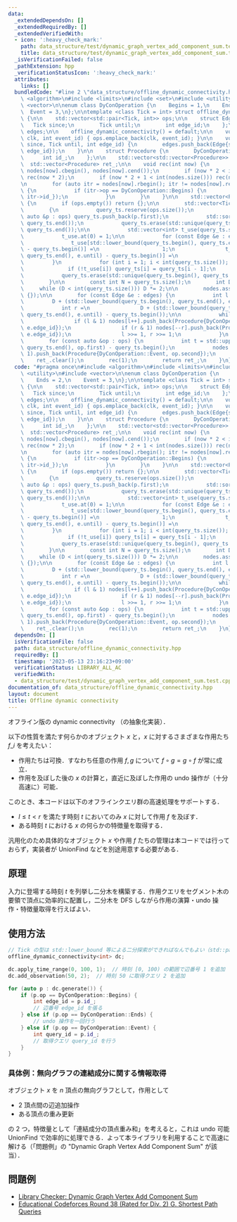 ```yaml
---
data:
  _extendedDependsOn: []
  _extendedRequiredBy: []
  _extendedVerifiedWith:
  - icon: ':heavy_check_mark:'
    path: data_structure/test/dynamic_graph_vertex_add_component_sum.test.cpp
    title: data_structure/test/dynamic_graph_vertex_add_component_sum.test.cpp
  _isVerificationFailed: false
  _pathExtension: hpp
  _verificationStatusIcon: ':heavy_check_mark:'
  attributes:
    links: []
  bundledCode: "#line 2 \"data_structure/offline_dynamic_connectivity.hpp\"\n#include\
    \ <algorithm>\n#include <limits>\n#include <set>\n#include <utility>\n#include\
    \ <vector>\n\nenum class DyConOperation {\n    Begins = 1,\n    Ends = 2,\n  \
    \  Event = 3,\n};\n\ntemplate <class Tick = int> struct offline_dynamic_connectivity\
    \ {\n\n    std::vector<std::pair<Tick, int>> ops;\n\n    struct Edge {\n     \
    \   Tick since;\n        Tick until;\n        int edge_id;\n    };\n    std::vector<Edge>\
    \ edges;\n\n    offline_dynamic_connectivity() = default;\n\n    void add_observation(Tick\
    \ clk, int event_id) { ops.emplace_back(clk, event_id); }\n\n    void apply_time_range(Tick\
    \ since, Tick until, int edge_id) {\n        edges.push_back(Edge{since, until,\
    \ edge_id});\n    }\n\n    struct Procedure {\n        DyConOperation op;\n  \
    \      int id_;\n    };\n\n    std::vector<std::vector<Procedure>> nodes;\n  \
    \  std::vector<Procedure> ret_;\n\n    void rec(int now) {\n        ret_.insert(ret_.end(),\
    \ nodes[now].cbegin(), nodes[now].cend());\n        if (now * 2 < int(nodes.size()))\
    \ rec(now * 2);\n        if (now * 2 + 1 < int(nodes.size())) rec(now * 2 + 1);\n\
    \n        for (auto itr = nodes[now].rbegin(); itr != nodes[now].rend(); ++itr)\
    \ {\n            if (itr->op == DyConOperation::Begins) {\n                ret_.push_back(Procedure{DyConOperation::Ends,\
    \ itr->id_});\n            }\n        }\n    }\n\n    std::vector<Procedure> generate()\
    \ {\n        if (ops.empty()) return {};\n\n        std::vector<Tick> query_ts;\n\
    \        {\n            query_ts.reserve(ops.size());\n            for (const\
    \ auto &p : ops) query_ts.push_back(p.first);\n            std::sort(query_ts.begin(),\
    \ query_ts.end());\n            query_ts.erase(std::unique(query_ts.begin(), query_ts.end()),\
    \ query_ts.end());\n\n            std::vector<int> t_use(query_ts.size() + 1);\n\
    \            t_use.at(0) = 1;\n\n            for (const Edge &e : edges) {\n \
    \               t_use[std::lower_bound(query_ts.begin(), query_ts.end(), e.since)\
    \ - query_ts.begin()] =\n                    1;\n                t_use[std::lower_bound(query_ts.begin(),\
    \ query_ts.end(), e.until) - query_ts.begin()] =\n                    1;\n   \
    \         }\n            for (int i = 1; i < int(query_ts.size()); ++i) {\n  \
    \              if (!t_use[i]) query_ts[i] = query_ts[i - 1];\n            }\n\n\
    \            query_ts.erase(std::unique(query_ts.begin(), query_ts.end()), query_ts.end());\n\
    \        }\n\n        const int N = query_ts.size();\n        int D = 1;\n   \
    \     while (D < int(query_ts.size())) D *= 2;\n\n        nodes.assign(D + N,\
    \ {});\n\n        for (const Edge &e : edges) {\n            int l =\n       \
    \         D + (std::lower_bound(query_ts.begin(), query_ts.end(), e.since) - query_ts.begin());\n\
    \            int r =\n                D + (std::lower_bound(query_ts.begin(),\
    \ query_ts.end(), e.until) - query_ts.begin());\n\n            while (l < r) {\n\
    \                if (l & 1) nodes[l++].push_back(Procedure{DyConOperation::Begins,\
    \ e.edge_id});\n                if (r & 1) nodes[--r].push_back(Procedure{DyConOperation::Begins,\
    \ e.edge_id});\n                l >>= 1, r >>= 1;\n            }\n        }\n\n\
    \        for (const auto &op : ops) {\n            int t = std::upper_bound(query_ts.begin(),\
    \ query_ts.end(), op.first) - query_ts.begin();\n            nodes.at(t + D -\
    \ 1).push_back(Procedure{DyConOperation::Event, op.second});\n        }\n    \
    \    ret_.clear();\n        rec(1);\n        return ret_;\n    }\n};\n"
  code: "#pragma once\n#include <algorithm>\n#include <limits>\n#include <set>\n#include\
    \ <utility>\n#include <vector>\n\nenum class DyConOperation {\n    Begins = 1,\n\
    \    Ends = 2,\n    Event = 3,\n};\n\ntemplate <class Tick = int> struct offline_dynamic_connectivity\
    \ {\n\n    std::vector<std::pair<Tick, int>> ops;\n\n    struct Edge {\n     \
    \   Tick since;\n        Tick until;\n        int edge_id;\n    };\n    std::vector<Edge>\
    \ edges;\n\n    offline_dynamic_connectivity() = default;\n\n    void add_observation(Tick\
    \ clk, int event_id) { ops.emplace_back(clk, event_id); }\n\n    void apply_time_range(Tick\
    \ since, Tick until, int edge_id) {\n        edges.push_back(Edge{since, until,\
    \ edge_id});\n    }\n\n    struct Procedure {\n        DyConOperation op;\n  \
    \      int id_;\n    };\n\n    std::vector<std::vector<Procedure>> nodes;\n  \
    \  std::vector<Procedure> ret_;\n\n    void rec(int now) {\n        ret_.insert(ret_.end(),\
    \ nodes[now].cbegin(), nodes[now].cend());\n        if (now * 2 < int(nodes.size()))\
    \ rec(now * 2);\n        if (now * 2 + 1 < int(nodes.size())) rec(now * 2 + 1);\n\
    \n        for (auto itr = nodes[now].rbegin(); itr != nodes[now].rend(); ++itr)\
    \ {\n            if (itr->op == DyConOperation::Begins) {\n                ret_.push_back(Procedure{DyConOperation::Ends,\
    \ itr->id_});\n            }\n        }\n    }\n\n    std::vector<Procedure> generate()\
    \ {\n        if (ops.empty()) return {};\n\n        std::vector<Tick> query_ts;\n\
    \        {\n            query_ts.reserve(ops.size());\n            for (const\
    \ auto &p : ops) query_ts.push_back(p.first);\n            std::sort(query_ts.begin(),\
    \ query_ts.end());\n            query_ts.erase(std::unique(query_ts.begin(), query_ts.end()),\
    \ query_ts.end());\n\n            std::vector<int> t_use(query_ts.size() + 1);\n\
    \            t_use.at(0) = 1;\n\n            for (const Edge &e : edges) {\n \
    \               t_use[std::lower_bound(query_ts.begin(), query_ts.end(), e.since)\
    \ - query_ts.begin()] =\n                    1;\n                t_use[std::lower_bound(query_ts.begin(),\
    \ query_ts.end(), e.until) - query_ts.begin()] =\n                    1;\n   \
    \         }\n            for (int i = 1; i < int(query_ts.size()); ++i) {\n  \
    \              if (!t_use[i]) query_ts[i] = query_ts[i - 1];\n            }\n\n\
    \            query_ts.erase(std::unique(query_ts.begin(), query_ts.end()), query_ts.end());\n\
    \        }\n\n        const int N = query_ts.size();\n        int D = 1;\n   \
    \     while (D < int(query_ts.size())) D *= 2;\n\n        nodes.assign(D + N,\
    \ {});\n\n        for (const Edge &e : edges) {\n            int l =\n       \
    \         D + (std::lower_bound(query_ts.begin(), query_ts.end(), e.since) - query_ts.begin());\n\
    \            int r =\n                D + (std::lower_bound(query_ts.begin(),\
    \ query_ts.end(), e.until) - query_ts.begin());\n\n            while (l < r) {\n\
    \                if (l & 1) nodes[l++].push_back(Procedure{DyConOperation::Begins,\
    \ e.edge_id});\n                if (r & 1) nodes[--r].push_back(Procedure{DyConOperation::Begins,\
    \ e.edge_id});\n                l >>= 1, r >>= 1;\n            }\n        }\n\n\
    \        for (const auto &op : ops) {\n            int t = std::upper_bound(query_ts.begin(),\
    \ query_ts.end(), op.first) - query_ts.begin();\n            nodes.at(t + D -\
    \ 1).push_back(Procedure{DyConOperation::Event, op.second});\n        }\n    \
    \    ret_.clear();\n        rec(1);\n        return ret_;\n    }\n};\n"
  dependsOn: []
  isVerificationFile: false
  path: data_structure/offline_dynamic_connectivity.hpp
  requiredBy: []
  timestamp: '2023-05-13 23:16:23+09:00'
  verificationStatus: LIBRARY_ALL_AC
  verifiedWith:
  - data_structure/test/dynamic_graph_vertex_add_component_sum.test.cpp
documentation_of: data_structure/offline_dynamic_connectivity.hpp
layout: document
title: Offline dynamic connectivity
---
```


オフライン版の dynamic connectivity （の抽象化実装）．

以下の性質を満たす何らかのオブジェクト $x$ と，$x$ に対するさまざまな作用たち $f\_i$ を考えたい：

- 作用たちは可換．すなわち任意の作用 $f, g$ について $f \circ g = g \circ f$ が常に成立．
- 作用を及ぼした後の $x$ の計算と，直近に及ぼした作用の undo 操作が（十分高速に）可能．

このとき、本コードは以下のオフラインクエリ群の高速処理をサポートする．

- $l \leq t < r$ を満たす時刻 $t$ においてのみ $x$ に対して作用 $f$ を及ぼす．
- ある時刻 $t$ における $x$ の何らかの特徴量を取得する．

汎用化のため具体的なオブジェクト $x$ や作用 $f$ たちの管理は本コードでは行っておらず，実装者が UnionFind などを別途用意する必要がある．

## 原理

入力に登場する時刻 $t$ を列挙し二分木を構築する．作用クエリをセグメント木の要領で頂点に効率的に配置し，二分木を DFS しながら作用の演算・undo 操作・特徴量取得を行えばよい．

## 使用方法

```cpp
// Tick の型は std::lower_bound 等による二分探索ができればなんでもよい（std::pair, std::tuple なども可）
offline_dynamic_connectivity<int> dc;

dc.apply_time_range(0, 100, 1);  // 時刻 [0, 100) の範囲で辺番号 1 を追加
dc.add_observation(50, 2);  // 時刻 50 に取得クエリ 2 を追加

for (auto p : dc.generate()) {
    if (p.op == DyConOperation::Begins) {
        int edge_id = p.id_;
        // 辺番号 edge_id を張る
    } else if (p.op == DyConOperation::Ends) {
        // undo 操作を一回行う
    } else if (p.op == DyConOperation::Event) {
        int query_id = p.id_;
        // 取得クエリ query_id を行う
    }
}
```

### 具体例：無向グラフの連結成分に関する情報取得

オブジェクト $x$ を $n$ 頂点の無向グラフとして，作用として

- 2 頂点間の辺追加操作
- ある頂点の重み更新

の 2 つ，特徴量として「連結成分の頂点重み和」を考えると，これは undo 可能 UnionFind で効率的に処理できる．よって本ライブラリを利用することで高速に解ける（「問題例」の "Dynamic Graph Vertex Add Component Sum" が該当）．

## 問題例

- [Library Checker: Dynamic Graph Vertex Add Component Sum](https://judge.yosupo.jp/problem/dynamic_graph_vertex_add_component_sum)
- [Educational Codeforces Round 38 (Rated for Div. 2) G. Shortest Path Queries](https://codeforces.com/contest/938/problem/G)
